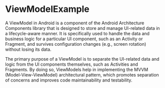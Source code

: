 # ViewModelExample

A ViewModel in Android is a component of the Android Architecture Components library that is designed to store and manage UI-related data in a lifecycle-aware manner. It is specifically used to handle the data and business logic for a particular UI component, such as an Activity or Fragment, and survives configuration changes (e.g., screen rotation) without losing its data.

The primary purpose of a ViewModel is to separate the UI-related data and logic from the UI components themselves, such as Activities and Fragments. By doing so, ViewModels help in implementing the MVVM (Model-View-ViewModel) architectural pattern, which promotes separation of concerns and improves code maintainability and testability.

